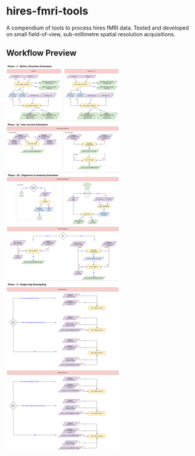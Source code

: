 # hires-fmri-tools
A compendium of tools to process hires fMRI data. Tested and developed on small field-of-view, sub-millimetre spatial resolution acquisitions.

## Workflow Preview
![Coronal](img/hires-pipeline.png)
